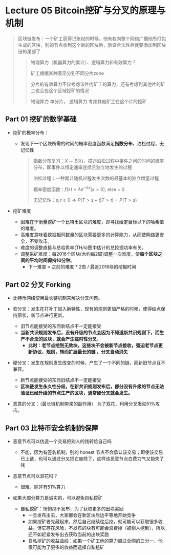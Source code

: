 # Lecture 05 Bitcoin挖矿与分叉的原理与机制

> 区块链发布：一个矿工获得记账权的时候，他有权向整个网络广播他所打包生成的区块，别的节点收到这个新的区块后，验证合法性后就要添加到区块链的尾部了
>
> > 物理算力（机器算力的累计）、逻辑算力和有效算力？
> >
> > 矿工根据某种表示分到不同分片zone
> >
> > 分片的有效算力不仅考虑该片内矿工的算力，还有考虑到其他片的矿工也会在这个区域挖矿的情况
> >
> > 物理算力 单分片， 逻辑算力 考虑其他矿工在这个片的挖矿

## Part 01 挖矿的数学基础

* 挖矿的概率分布：

  * 发现下一个区块所需的时间的概率密度函数满足**指数分布**，泊松过程，无记忆性

    > 指数分布复习：$X \sim E(\lambda)$，描述泊松过程中事件之间的时间的概率分布，即事件以恒定速率连续且独立地发生的过程
    >
    > 泊松过程：一种累计随机过程发生次数的最基本的独立增量过程
    >
    > 概率密度函数：$f(x) = \lambda e^{-\lambda x}$($x > 0$), else = 0
    >
    > 无记忆性：$s, t \ge 0 \Rightarrow P(T > s + t | T >t) = P(T > s)$ 

* 挖矿难度
  * 困难在于衡量挖矿一个比特币区块的难度，即寻找给定目标以下的哈希值的难度。
  * 高难度意味着挖掘相同数量的区块需要更多的计算能力，从而使网络更安全，不受攻击。
  * 难度的调整直接与总哈希率(TH/s)图中估计的总挖掘功率有关。
  * 调整采矿难度：每2016个区块(大约每2周)调整一次难度，使**每个区块之间的平均时间保持10分钟**。
    * 下一难度 = 之前的难度 * 2周 / 最近2016块的挖掘时间

## Part 02 分叉 Forking

* 比特币网络使用最长链机制来解决分叉问题。 

* 软分叉：发生在打补丁加入新特性，现有的规则更加严格的时候，使得结点保持原状，新节点进行更新。
  * 旧节点能接受的东西新结点不一定能接受
  * **当新共识规则发布后，没有升级的节点会因为不知道新共识规则下，而生产不合法的区块，就会产生临时性分叉**。
    * **此时：老节点挖到无效块，这些块不会被新节点接收，强迫老节点更新协议、规则，转而扩展最长的链 ，分叉自动消失**
* 硬分叉：发生在规则发生改变的时候，产生了一个不同的链，而新旧节点互不兼容。
  * 新节点能接受的东西旧结点不一定能接受
  * **区块链发生永久性分歧，在新共识规则发布后，部分没有升级的节点无法验证已经升级的节点生产的区块，通常硬分叉就会发生。** 
* 恶意的分叉：（最长链机制带来的副作用） 为了双花，利用分叉发动51%攻击。

## Part 03 比特币安全机制的保障

* 恶意节点可以伪造一个交易把别人的钱转给自己吗
  * 不能，因为有签名机制，别的 honest 节点不会承认该交易；即使该交易已上链，也可以通过分叉把它废除了，这样该恶意节点白费力气又损失了钱  
* 恶意节点可以双花吗？
  * 很难，除非有51%算力 

* 如果大部分算力是诚实的，可以避免自私挖矿
  * 自私挖矿：悄悄挖不发布，为了获取更多的出块奖励  
    * 一旦发布出去，大家都会在新区块后边平等地开始竞争  
    * 如果挖矿者先藏起来，然后自己继续往后挖，就可能可以获取很多收益。但它存在风险，不发布的块有可能会浪费掉（被别人挖到），所以还不如赶紧发布出去获取当前的出块奖励
    * 自私挖矿的收益曲线：如果一个矿工他的算力超过全网的三分一，他很可能为了更多的收益而选择自私挖矿  


